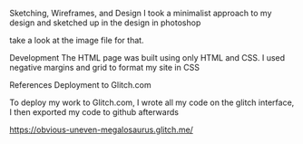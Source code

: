 Sketching, Wireframes, and Design
I took a minimalist approach to my design and sketched up in the design in photoshop

take a look at the image file for that.

Development
The HTML page was built using only HTML and CSS. I used negative margins and grid to format my site in CSS

References
Deployment to Glitch.com

To deploy my work to Glitch.com, I wrote all my code on the glitch interface, I then exported my code to github afterwards

https://obvious-uneven-megalosaurus.glitch.me/
